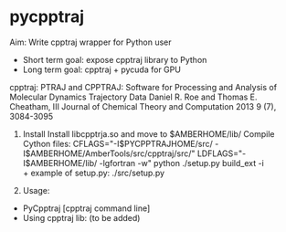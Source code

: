 pycpptraj
=========

Aim: Write cpptraj wrapper for Python user
+ Short term goal: expose cpptraj library to Python
+ Long term goal: cpptraj + pycuda for GPU

cpptraj: 
PTRAJ and CPPTRAJ: Software for Processing and Analysis of Molecular Dynamics Trajectory Data
Daniel R. Roe and Thomas E. Cheatham, III
Journal of Chemical Theory and Computation 2013 9 (7), 3084-3095

1. Install
    Install libcpptrja.so and move to $AMBERHOME/lib/
   Compile Cython files: CFLAGS="-I$PYCPPTRAJHOME/src/ -I$AMBERHOME/AmberTools/src/cpptraj/src/" LDFLAGS="-I$AMBERHOME/lib/ -lgfortran -w" python ./setup.py build_ext -i  
       + example of setup.py: ./src/setup.py

2. Usage: 
+ PyCpptraj [cpptraj command line] 
+ Using cpptraj lib: (to be added)
